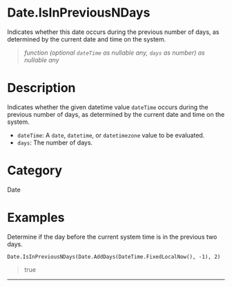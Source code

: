 ﻿# Date.IsInPreviousNDays
Indicates whether this date occurs during the previous number of days, as determined by the current date and time on the system.
> _function (optional <code>dateTime</code> as nullable any, <code>days</code> as number) as nullable any_
# Description 
Indicates whether the given datetime value <code>dateTime</code> occurs during the previous number of days, as determined by the current date and time on the system.
      <ul>
      <li><code>dateTime</code>: A <code>date</code>, <code>datetime</code>, or <code>datetimezone</code> value to be evaluated.</li>
      <li><code>days</code>: The number of days.</li>
      </ul>

# Category 
Date
# Examples 
Determine if the day before the current system time is in the previous two days.
```
Date.IsInPreviousNDays(Date.AddDays(DateTime.FixedLocalNow(), -1), 2)
```
> true
***
